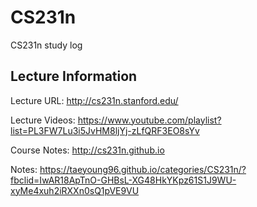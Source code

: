 # CS231n
CS231n study log



## Lecture Information

Lecture URL: http://cs231n.stanford.edu/

Lecture Videos: https://www.youtube.com/playlist?list=PL3FW7Lu3i5JvHM8ljYj-zLfQRF3EO8sYv

Course Notes: http://cs231n.github.io

Notes: https://taeyoung96.github.io/categories/CS231n/?fbclid=IwAR18ApTnO-GHBsL-XG48HkYKpz61S1J9WU-xyMe4xuh2iRXXn0sQ1pVE9VU



